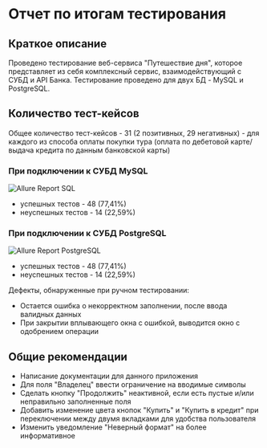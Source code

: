 # Отчет по итогам тестирования
## Краткое описание
Проведено тестирование веб-сервиса "Путешествие дня", которое представляет из себя комплексный сервис, взаимодействующий с СУБД и API Банка.
Тестирование проведено для двух БД - MySQL и PostgreSQL.

## Количество тест-кейсов
Общее количество тест-кейсов - 31 (2 позитивных, 29 негативных) - для каждого из способа оплаты покупки тура (оплата по дебетовой карте/выдача кредита по данным банковской карты) 

### При подключении к СУБД MySQL
![Allure Report SQL](https://user-images.githubusercontent.com/87532950/171957044-2ce79659-6542-4a54-bdcc-66e9addf1f24.jpg)
* успешных тестов - 48 (77,41%)
* неуспешных тестов - 14 (22,59%)

### При подключении к СУБД PostgreSQL
![Allure Report PostgreSQL](https://user-images.githubusercontent.com/87532950/171957137-6a3e0de3-087b-4de5-922d-21614894ca86.jpg)
* успешных тестов - 48 (77,41%)
* неуспешных тестов - 14 (22,59%)

Дефекты, обнаруженные при ручном тестировании:
* Остается ошибка о некорректном заполнении, после ввода валидных данных
* При закрытии вплывающего окна с ошибкой, выводится окно с одобрением операции

## Общие рекомендации
* Написание документации для данного приложения
* Для поля "Владелец" ввести ограничение на вводимые символы 
* Сделать кнопку "Продолжить" неактивной, если есть пустые и/или неправильно заполненные поля
* Добавить изменение цвета кнопок "Купить" и "Купить в кредит" при переключении между двумя вкладками для удобства пользователя
* Изменить уведомление "Неверный формат" на более информативное 
